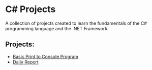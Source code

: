 # C# Projects
A collection of projects created to learn the fundamentals of the C# programming language and the .NET Framework.

## Projects:
* [Basic Print to Console Program](https://github.com/ada-chavez/Tech-Academy-Projects/tree/master/TTA_C_SHARP/AcmeAccounting)
* [Daily Report](https://github.com/ada-chavez/Tech-Academy-Projects/tree/master/TTA_C_SHARP/DailyReport)
